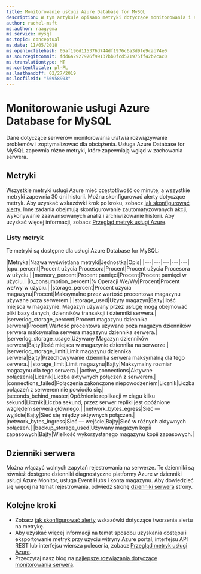 ```yaml
---
title: Monitorowanie usługi Azure Database for MySQL
description: W tym artykule opisano metryki dotyczące monitorowania i alertów dla usługi Azure Database for MySQL, w tym statystyk procesora CPU, Magazyn i połączenia.
author: rachel-msft
ms.author: raagyema
ms.service: mysql
ms.topic: conceptual
ms.date: 11/05/2018
ms.openlocfilehash: 05af196d115376d744df1976c6a3d9fe9cab74e0
ms.sourcegitcommit: fdd6a2927976f99137bb0fcd571975ff42b2cac0
ms.translationtype: MT
ms.contentlocale: pl-PL
ms.lasthandoff: 02/27/2019
ms.locfileid: "56958903"
---
```

# <a name="monitoring-in-azure-database-for-mysql"></a>Monitorowanie usługi Azure Database for MySQL
Dane dotyczące serwerów monitorowania ułatwia rozwiązywanie problemów i zoptymalizować dla obciążenia. Usługa Azure Database for MySQL zapewnia różne metryki, które zapewniają wgląd w zachowania serwera.

## <a name="metrics"></a>Metryki
Wszystkie metryki usługi Azure mieć częstotliwość co minutę, a wszystkie metryki zapewnia 30 dni historii. Można skonfigurować alerty dotyczące metryk. Aby uzyskać wskazówki krok po kroku, zobacz [jak skonfigurować alerty](howto-alert-on-metric.md). Inne zadania obejmują skonfigurowanie zautomatyzowanych akcji, wykonywanie zaawansowanych analiz i archiwizowanie historii. Aby uzyskać więcej informacji, zobacz [Przegląd metryk usługi Azure](../monitoring-and-diagnostics/monitoring-overview-metrics.md).

### <a name="list-of-metrics"></a>Listy metryk
Te metryki są dostępne dla usługi Azure Database for MySQL:

|Metryka|Nazwa wyświetlana metryki|Jednostka|Opis|
|---|---|---|---|---|
|cpu_percent|Procent użycia Procesora|Procent|Procent użycia Procesora w użyciu.|
|memory_percent|Procent pamięci|Procent|Procent pamięci w użyciu.|
|io_consumption_percent|% Operacji We/Wy|Procent|Procent we/wy w użyciu.|
|storage_percent|Procent użycia magazynu|Procent|Maksymalne przez wartość procentowa magazynu używane poza serwerem.|
|storage_used|Użyty magazyn|Bajty|Ilość miejsca w magazynie. Magazyn używany przez usługę mogą obejmować pliki bazy danych, dzienników transakcji i dzienniki serwera.|
|serverlog_storage_percent|Procent magazynu dziennika serwera|Procent|Wartość procentowa używane poza magazyn dzienników serwera maksymalna serwera magazynu dziennika serwera.|
|serverlog_storage_usage|Używany Magazyn dzienników serwera|Bajty|Ilość miejsca w magazynie dziennika na serwerze.|
|serverlog_storage_limit|Limit magazynu dziennika serwera|Bajty|Przechowywanie dziennika serwera maksymalną dla tego serwera.|
|storage_limit|Limit magazynu|Bajty|Maksymalny rozmiar magazynu dla tego serwera.|
|active_connections|Aktywne połączenia|Licznik|Liczba aktywnych połączeń z serwerem.|
|connections_failed|Połączenia zakończone niepowodzeniem|Licznik|Liczba połączeń z serwerem nie powiodło się.|
|seconds_behind_master|Opóźnienie replikacji w ciągu kilku sekund|Licznik|Liczba sekund, przez serwer repliki jest opóźnione względem serwera głównego.|
|network_bytes_egress|Sieć — wyjście|Bajty|Sieć się między aktywnych połączeń.|
|network_bytes_ingress|Sieć — wejście|Bajty|Sieć w różnych aktywnych połączeń.|
|backup_storage_used|Używany magazyn kopii zapasowych|Bajty|Wielkość wykorzystanego magazynu kopii zapasowych.|

## <a name="server-logs"></a>Dzienniki serwera
Można włączyć wolnych zapytań rejestrowania na serwerze. Te dzienniki są również dostępne dzienniki diagnostyczne platformy Azure w dzienniki usługi Azure Monitor, usługa Event Hubs i konta magazynu. Aby dowiedzieć się więcej na temat rejestrowania, odwiedź stronę [dzienniki serwera](concepts-server-logs.md) strony.

## <a name="next-steps"></a>Kolejne kroki
- Zobacz [jak skonfigurować alerty](howto-alert-on-metric.md) wskazówki dotyczące tworzenia alertu na metrykę.
- Aby uzyskać więcej informacji na temat sposobu uzyskania dostępu i eksportowanie metryk przy użyciu witryny Azure portal, interfejsu API REST lub interfejsu wiersza polecenia, zobacz [Przegląd metryk usługi Azure](../monitoring-and-diagnostics/monitoring-overview-metrics.md).
- Przeczytaj nasz blog na [najlepsze rozwiązania dotyczące monitorowania serwera](https://azure.microsoft.com/blog/best-practices-for-alerting-on-metrics-with-azure-database-for-mysql-monitoring/).
